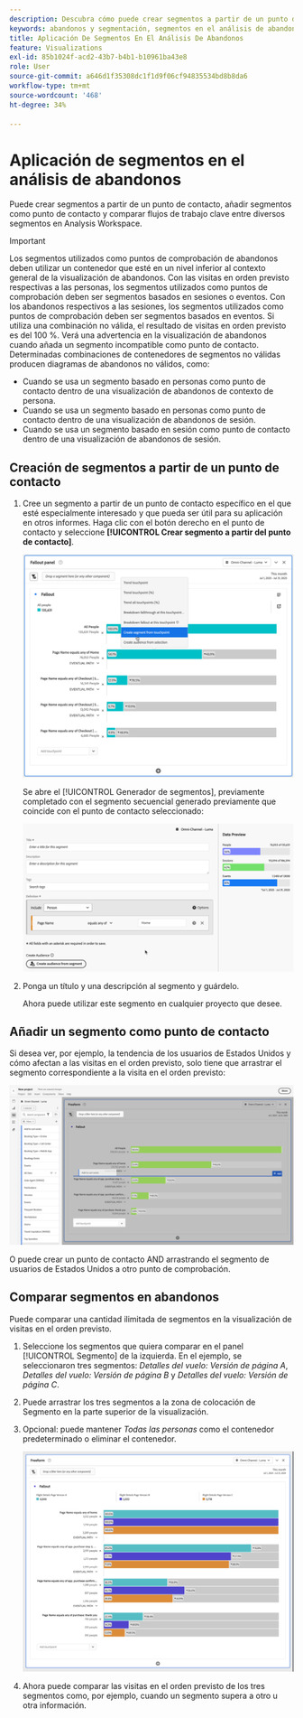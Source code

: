 ```yaml
---
description: Descubra cómo puede crear segmentos a partir de un punto de contacto, añadir segmentos como punto de contacto y comparar flujos de trabajo clave entre diversos segmentos en un análisis de visitas en el orden previsto en Analysis Workspace.
keywords: abandonos y segmentación, segmentos en el análisis de abandonos, comparar segmentos de abandonos
title: Aplicación De Segmentos En El Análisis De Abandonos
feature: Visualizations
exl-id: 85b1024f-acd2-43b7-b4b1-b10961ba43e8
role: User
source-git-commit: a646d1f35308dc1f1d9f06cf94835534bd8b8da6
workflow-type: tm+mt
source-wordcount: '468'
ht-degree: 34%

---
```


# Aplicación de segmentos en el análisis de abandonos

Puede crear segmentos a partir de un punto de contacto, añadir segmentos como punto de contacto y comparar flujos de trabajo clave entre diversos segmentos en Analysis Workspace.

>[!IMPORTANT]
>
>Los segmentos utilizados como puntos de comprobación de abandonos deben utilizar un contenedor que esté en un nivel inferior al contexto general de la visualización de abandonos. Con las visitas en orden previsto respectivas a las personas, los segmentos utilizados como puntos de comprobación deben ser segmentos basados en sesiones o eventos. Con los abandonos respectivos a las sesiones, los segmentos utilizados como puntos de comprobación deben ser segmentos basados en eventos. Si utiliza una combinación no válida, el resultado de visitas en orden previsto es del 100 %. Verá una advertencia en la visualización de abandonos cuando añada un segmento incompatible como punto de contacto. Determinadas combinaciones de contenedores de segmentos no válidas producen diagramas de abandonos no válidos, como:
>
>* Cuando se usa un segmento basado en personas como punto de contacto dentro de una visualización de abandonos de contexto de persona.
>* Cuando se usa un segmento basado en personas como punto de contacto dentro de una visualización de abandonos de sesión.
>* Cuando se usa un segmento basado en sesión como punto de contacto dentro de una visualización de abandonos de sesión.

<!-- Should we add B2B context here?
* [!BADGE B2B Edition]{type=Informative url="https://experienceleague.adobe.com/es/docs/analytics-platform/using/cja-overview/cja-b2b/cja-b2b-edition" newtab=true tooltip="Customer Journey Analytics B2B Edition"} Usimg a B2B container based segment as a touchpoint inside a non-container based context Fallout visualization.
* -->

## Creación de segmentos a partir de un punto de contacto

1. Cree un segmento a partir de un punto de contacto específico en el que esté especialmente interesado y que pueda ser útil para su aplicación en otros informes. Haga clic con el botón derecho en el punto de contacto y seleccione **[!UICONTROL Crear segmento a partir del punto de contacto]**.

   ![Menú desplegable de Touchpoint con la opción Crear segmento a partir de punto de contacto resaltada.](assets/fallout-createsegment.png)

   Se abre el [!UICONTROL Generador de segmentos], previamente completado con el segmento secuencial generado previamente que coincide con el punto de contacto seleccionado:

   ![El Generador de segmentos muestra el segmento secuencial generado y rellenado previamente.](assets/fallout-definesegment.png)

1. Ponga un título y una descripción al segmento y guárdelo.

   Ahora puede utilizar este segmento en cualquier proyecto que desee.

## Añadir un segmento como punto de contacto

Si desea ver, por ejemplo, la tendencia de los usuarios de Estados Unidos y cómo afectan a las visitas en el orden previsto, solo tiene que arrastrar el segmento correspondiente a la visita en el orden previsto:

![Segmento de usuarios de EE. UU. seleccionado y resaltado para arrastrarlo a la visita en el orden previsto.](assets/fallout-addfilter.png)

O puede crear un punto de contacto AND arrastrando el segmento de usuarios de Estados Unidos a otro punto de comprobación.

## Comparar segmentos en abandonos

Puede comparar una cantidad ilimitada de segmentos en la visualización de visitas en el orden previsto.

1. Seleccione los segmentos que quiera comparar en el panel [!UICONTROL Segmento] de la izquierda. En el ejemplo, se seleccionaron tres segmentos: *Detalles del vuelo: Versión de página A*, *Detalles del vuelo: Versión de página B* y *Detalles del vuelo: Versión de página C*.
1. Puede arrastrar los tres segmentos a la zona de colocación de Segmento en la parte superior de la visualización.


1. Opcional: puede mantener *Todas las personas* como el contenedor predeterminado o eliminar el contenedor.

   ![Secuelas que muestran todas las visitas junto con los dos segmentos arrastrados en el paso anterior.](assets/fallout-multiplefilters.png)

1. Ahora puede comparar las visitas en el orden previsto de los tres segmentos como, por ejemplo, cuando un segmento supera a otro u otra información.
